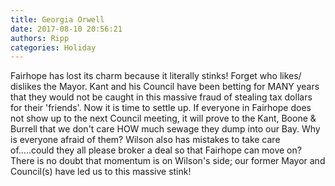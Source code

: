```yaml
---
title: Georgia Orwell
date: 2017-08-10 20:56:21
authors: Ripp
categories: Holiday
---
```


 Fairhope has lost its charm because it literally stinks!   Forget who likes/ dislikes the Mayor.  Kant and his Council have been betting for MANY years that they would not be caught in this massive fraud of stealing tax dollars for their 'friends'.  Now it is time to settle up.  If everyone in Fairhope does not show up to the next Council meeting, it will prove to the Kant, Boone &amp; Burrell that we don't care HOW much sewage they dump into our Bay.  Why is everyone afraid of them?
Wilson also has mistakes to take care of.....could they all please  broker a deal so that Fairhope can move on?  
There is no doubt that momentum is on Wilson's side;  our former Mayor and Council(s) have led us to this massive stink!